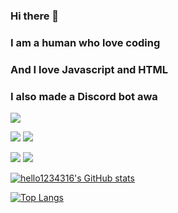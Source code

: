 ### Hi there 👋

### I am a human who love coding

### And I love Javascript and HTML

### I also made a Discord bot awa

[![](https://raw.githubusercontent.com/hello1234316/hello1234316/master/profile-summary-card-output/github_dark/0-profile-details.svg)](https://github.com/vn7n24fzkq/github-profile-summary-cards)

[![](https://raw.githubusercontent.com/hello1234316/hello1234316/master/profile-summary-card-output/github_dark/1-repos-per-language.svg)](https://github.com/vn7n24fzkq/github-profile-summary-cards) [![](https://raw.githubusercontent.com/hello1234316/hello1234316/master/profile-summary-card-output/github_dark/2-most-commit-language.svg)](https://github.com/vn7n24fzkq/github-profile-summary-cards)

[![](https://raw.githubusercontent.com/hello1234316/hello1234316/master/profile-summary-card-output/github_dark/3-stats.svg)](https://github.com/vn7n24fzkq/github-profile-summary-cards) [![](https://raw.githubusercontent.com/hello1234316/hello1234316/master/profile-summary-card-output/github_dark/4-productive-time.svg)](https://github.com/vn7n24fzkq/github-profile-summary-cards)

[![hello1234316's GitHub stats](https://github-readme-stats.vercel.app/api?username=hello1234316&show_icons=true&title_color=00AEFF&icon_color=2DDE98&text_color=FFFFFF&bg_color=050F2C)](https://github.com/hello1234316)

[![Top Langs](https://github-readme-stats.vercel.app/api/top-langs/?username=hello1234316&show_icons=true&title_color=00AEFF&icon_color=2DDE98&text_color=FFFFFF&bg_color=050F2C&layout=compact)](https://github.com/hello1234316)

